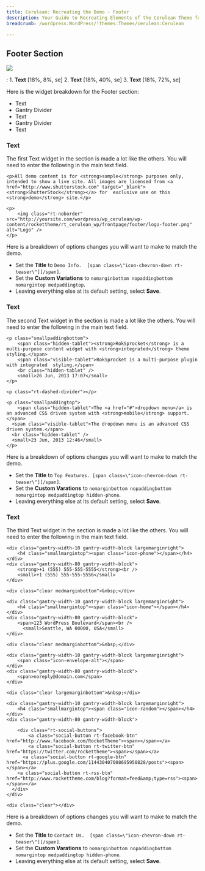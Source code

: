 ```yaml
---
title: Cerulean: Recreating the Demo - Footer
description: Your Guide to Recreating Elements of the Cerulean Theme for WordPress
breadcrumb: /wordpress:WordPress/!themes:Themes/cerulean:Cerulean

---
```


Footer Section
-----
![][footer]

:   1. **Text** [18%, 8%, se]
    2. **Text** [18%, 40%, se]
    3. **Text** [18%, 72%, se]

Here is the widget breakdown for the Footer section:

* Text
* Gantry Divider
* Text
* Gantry Divider
* Text

### Text

The first Text widget in the section is made a lot like the others. You will need to enter the following in the main text field.

~~~
<p>All demo content is for <strong>sample</strong> purposes only, intended to show a live site. All images are licensed from <a href="http://www.shutterstock.com" target="_blank"><strong>ShutterStock</strong></a> for  exclusive use on this <strong>demo</strong> site.</p>

<p>
    <img class="rt-noborder" src="http://yoursite.com/wordpress/wp_cerulean/wp-content/rockettheme/rt_cerulean_wp/frontpage/footer/logo-footer.png" alt="Logo" />
</p>
~~~

Here is a breakdown of options changes you will want to make to match the demo.

* Set the **Title** to `Demo Info.  [span class=\"icon-chevron-down rt-teaser\"][/span]`.
* Set the **Custom Variations** to `nomarginbottom nopaddingbottom nomargintop medpaddingtop`.
* Leaving everything else at its default setting, select **Save**.

### Text

The second Text widget in the section is made a lot like the others. You will need to enter the following in the main text field.

~~~
<p class="smallpaddingbottom">
    <span class="hidden-tablet"><strong>RokSprocket</strong> is a multi-purpose content widget with <strong>integrated</strong> theme styling.</span>
    <span class="visible-tablet">RokSprocket is a multi-purpose plugin with integrated  styling.</span>
    <br class="hidden-tablet" />
    <small>26 Jun, 2013 17:07</small>
</p>

<p class="rt-dashed-divider"></p>

<p class="smallpaddingtop">    
    <span class="hidden-tablet">The <a href="#">dropdown menu</a> is an advanced CSS driven system with <strong>mobile</strong> support.</span>
  <span class="visible-tablet">The dropdown menu is an advanced CSS driven system.</span>
  <br class="hidden-tablet" />
  <small>23 Jun, 2013 12:46</small>
</p>
~~~

Here is a breakdown of options changes you will want to make to match the demo.

* Set the **Title** to `Top Features. [span class=\"icon-chevron-down rt-teaser\"][/span]`.
* Set the **Custom Varations** to `nomarginbottom nopaddingbottom nomargintop medpaddingtop hidden-phone`.
* Leaving everything else at its default setting, select **Save**.

### Text

The third Text widget in the section is made a lot like the others. You will need to enter the following in the main text field.

~~~
<div class="gantry-width-10 gantry-width-block largemarginright">
    <h4 class="smallmargintop"><span class="icon-phone"></span></h4>
</div>
<div class="gantry-width-80 gantry-width-block">
    <strong>+1 (555) 555-555-5555</strong><br />
    <small>+1 (555) 555-555-5556</small>
</div>

<div class="clear medmarginbottom">&nbsp;</div>

<div class="gantry-width-10 gantry-width-block largemarginright">
    <h4 class="smallmargintop"><span class="icon-home"></span></h4>
</div>
<div class="gantry-width-80 gantry-width-block">
    <span>123 WordPress Boulevard</span><br />
      <small>Seattle, WA 00000, USA</small> 
</div>

<div class="clear medmarginbottom">&nbsp;</div>

<div class="gantry-width-10 gantry-width-block largemarginright">
    <span class="icon-envelope-alt"></span>
</div>
<div class="gantry-width-80 gantry-width-block">
    <span>noreply@domain.com</span>
</div>

<div class="clear largemarginbottom">&nbsp;</div>

<div class="gantry-width-10 gantry-width-block largemarginright">
    <h4 class="smallmargintop"><span class="icon-random"></span></h4>
</div>
<div class="gantry-width-80 gantry-width-block">

    <div class="rt-social-buttons">
        <a class="social-button rt-facebook-btn" href="http://www.facebook.com/RocketTheme"><span></span></a>
        <a class="social-button rt-twitter-btn" href="https://twitter.com/rockettheme"><span></span></a>
      <a class="social-button rt-google-btn" href="https://plus.google.com/114430407008695950828/posts"><span></span></a>
    <a class="social-button rt-rss-btn" href="http://www.rockettheme.com/blog?format=feed&amp;type=rss"><span></span></a>
  </div>
</div>  

<div class="clear"></div>
~~~

Here is a breakdown of options changes you will want to make to match the demo.

* Set the **Title** to `Contact Us.  [span class=\"icon-chevron-down rt-teaser\"][/span]`.
* Set the **Custom Varations** to `nomarginbottom nopaddingbottom nomargintop medpaddingtop hidden-phone`.
* Leaving everything else at its default setting, select **Save**.

[footer]: assets/footer.jpeg
